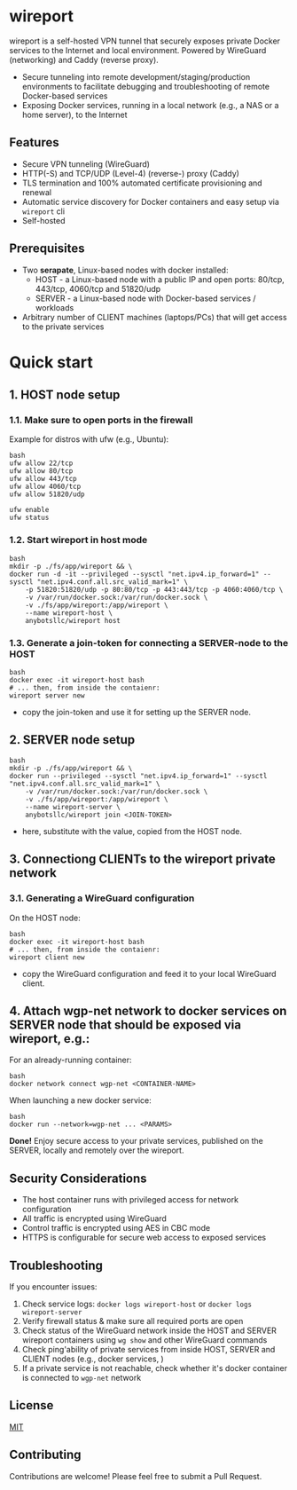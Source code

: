 # wireport

wireport is a self-hosted VPN tunnel that securely exposes private Docker services to the Internet and local environment. Powered by WireGuard (networking) and Caddy (reverse proxy).

- Secure tunneling into remote development/staging/production environments to facilitate debugging and troubleshooting of remote Docker-based services
- Exposing Docker services, running in a local network (e.g., a NAS or a home server), to the Internet

## Features

- Secure VPN tunneling (WireGuard)
- HTTP(-S) and TCP/UDP (Level-4) (reverse-) proxy (Caddy)
- TLS termination and 100% automated certificate provisioning and renewal
- Automatic service discovery for Docker containers and easy setup via `wireport` cli
- Self-hosted

## Prerequisites

- Two **serapate**, Linux-based nodes with docker installed:
  - HOST - a Linux-based node with a public IP and open ports: 80/tcp, 443/tcp, 4060/tcp and 51820/udp
  - SERVER - a Linux-based node with Docker-based services / workloads
- Arbitrary number of CLIENT machines (laptops/PCs) that will get access to the private services

# Quick start

## 1. HOST node setup

### 1.1. Make sure to open ports in the firewall

Example for distros with ufw (e.g., Ubuntu):

```
bash
ufw allow 22/tcp
ufw allow 80/tcp
ufw allow 443/tcp
ufw allow 4060/tcp
ufw allow 51820/udp

ufw enable
ufw status
```

### 1.2. Start wireport in host mode

```
bash
mkdir -p ./fs/app/wireport && \
docker run -d -it --privileged --sysctl "net.ipv4.ip_forward=1" --sysctl "net.ipv4.conf.all.src_valid_mark=1" \
    -p 51820:51820/udp -p 80:80/tcp -p 443:443/tcp -p 4060:4060/tcp \
    -v /var/run/docker.sock:/var/run/docker.sock \
    -v ./fs/app/wireport:/app/wireport \
    --name wireport-host \
    anybotsllc/wireport host
```

### 1.3. Generate a **join-token** for connecting a SERVER-node to the HOST


```
bash
docker exec -it wireport-host bash
# ... then, from inside the contaienr:
wireport server new
```

- copy the join-token and use it for setting up the SERVER node.

## 2. SERVER node setup

```
bash
mkdir -p ./fs/app/wireport && \
docker run --privileged --sysctl "net.ipv4.ip_forward=1" --sysctl "net.ipv4.conf.all.src_valid_mark=1" \
    -v /var/run/docker.sock:/var/run/docker.sock \
    -v ./fs/app/wireport:/app/wireport \
    --name wireport-server \
    anybotsllc/wireport join <JOIN-TOKEN>
```

- here, substitute **<JOIN-TOKEN>** with the value, copied from the HOST node.

## 3. Connectiong CLIENTs to the wireport private network

### 3.1. Generating a WireGuard configuration

On the HOST node:

```
bash
docker exec -it wireport-host bash
# ... then, from inside the contaienr:
wireport client new
```

- copy the WireGuard configuration and feed it to your local WireGuard client.

## 4. Attach **wgp-net** network to docker services on SERVER node that should be exposed via wireport, e.g.:

For an already-running container:

```
bash
docker network connect wgp-net <CONTAINER-NAME>
```

When launching a new docker service:

```
bash
docker run --network=wgp-net ... <PARAMS>
```

**Done!**
Enjoy secure access to your private services, published on the SERVER, locally and remotely over the wireport.

## Security Considerations

- The host container runs with privileged access for network configuration
- All traffic is encrypted using WireGuard
- Control traffic is encrypted using AES in CBC mode
- HTTPS is configurable for secure web access to exposed services

## Troubleshooting

If you encounter issues:
1. Check service logs: `docker logs wireport-host` or `docker logs wireport-server`
2. Verify firewall status & make sure all required ports are open
3. Check status of the WireGuard network inside the HOST and SERVER wireport containers using `wg show` and other WireGuard commands
4. Check ping'ability of private services from inside HOST, SERVER and CLIENT nodes (e.g., docker services, )
5. If a private service is not reachable, check whether it's docker container is connected to `wgp-net` network

## License

[MIT](LICENSE.txt)

## Contributing

Contributions are welcome! Please feel free to submit a Pull Request.
